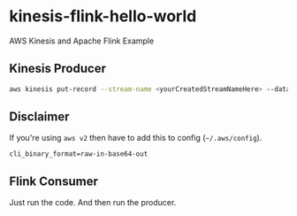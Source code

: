 # kinesis-flink-hello-world


AWS Kinesis and Apache Flink Example


## Kinesis Producer 

```sh
aws kinesis put-record --stream-name <yourCreatedStreamNameHere> --data '{"hello":"test"}' --partition-key "KEY0"
```

## Disclaimer

If you're using `aws v2` then have to add this to config (`~/.aws/config`).

```
cli_binary_format=raw-in-base64-out
```

## Flink Consumer

Just run the code. And then run the producer.


